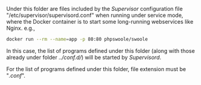 Under this folder are files included by the _Supervisor_ configuration file "/etc/supervisor/supervisord.conf" when
running under service mode, where the Docker container is to start some long-running webservices like Nginx. e.g.,

```bash
docker run --rm --name=app -p 80:80 phpswoole/swoole
```

In this case, the list of programs defined under this folder (along with those already under folder _../conf.d/_) will
be started by _Supervisord_.

For the list of programs defined under this folder, file extension must be "_.conf_".
